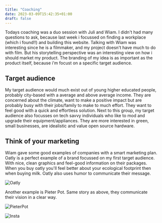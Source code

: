 ```yaml
---
title: "Coaching"
date: 2023-03-09T15:42:35+01:00
draft: false
---
```


Todays coaching was a duo session with Juli and Wiam. I didn't had many questions to ask, because last week i focussed on finding a workplace (which i found!!) and building this website. Talking with Wiam was interesting since he is a filmmaker, and my project doesn't have much to do with film. But his storytelling perspective was an interesting view on how i should market my product. The branding of my idea is as important as the product itself, because i'm focust on a specific target audience. 

## Target audience

My target audience would much exist out of young higher educated people, probably city-based with a average and above average income. They are concerned about the climate, want to make a positive impact but are probably busy with their jobs/family to make to much effort. They want to feel good with a quick and effortless solution. Next to this group, my target audience also focusses on tech savvy individuals who like to mod and upgrade their equipment/appliances. They are more interested in green, small businesses, are idealistic and value open source hardware.

## Think of your marketing

Wiam gave some good examples of companies with a smart marketing plan. Oatly is a perfect example of a brand focussed on my first target audience. With nice, clean graphics and feel-good information on their packages. When you buy oatly you'll feel better about your ecological footprint then when buying milk. Oatly also uses humor to communicate their message. 

![Oatly](/oatly.png)

Another example is Pieter Pot. Same story as above, they communicate their vision in a clear way. 

![PieterPot](/pieterpot.png)

![Insta](/insta.jpg)